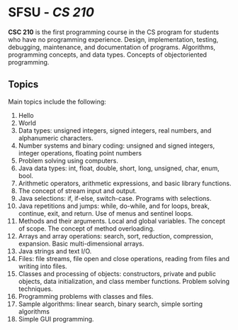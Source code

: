 # SFSU - *CS 210*

**CSC 210** is the first programming course in the CS program for students who have no
programming experience. Design, implementation, testing, debugging, maintenance, and documentation of
programs. Algorithms, programming concepts, and data types. Concepts of objectoriented
programming. 

## Topics

Main topics include the following:
1. Hello
2. World
1. Data types: unsigned integers, signed integers, real numbers, and alphanumeric
characters.
2. Number systems and binary coding: unsigned and signed integers, integer
operations, floating point numbers
3. Problem solving using computers.
4. Java data types: int, float, double, short, long, unsigned, char, enum, bool.
5. Arithmetic operators, arithmetic expressions, and basic library functions.
6. The concept of stream input and output.
7. Java selections: if, if-else, switch-case. Programs with selections.
8. Java repetitions and jumps: while, do-while, and for loops, break, continue, exit,
and return. Use of menus and sentinel loops.
9. Methods and their arguments. Local and global variables. The concept of scope. The concept of method overloading.
10. Arrays and array operations: search, sort, reduction, compression, expansion. Basic multi-dimensional arrays.
11. Java strings and text I/O.
12. Files: file streams, file open and close operations, reading from files and
writing into files.
13. Classes and processing of objects: constructors, private and public objects, data initialization, and class member functions. Problem solving techniques.
14. Programming problems with classes and files.
15. Sample algorithms: linear search, binary search, simple sorting algorithms
16. Simple GUI programming. 
